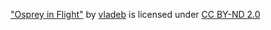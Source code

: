 ["Osprey in Flight"](https://www.flickr.com/photos/28122162@N04/11674590444) by [vladeb](https://www.flickr.com/photos/28122162@N04) is licensed under [CC BY-ND 2.0](https://creativecommons.org/licenses/by-nd/2.0/?ref=ccsearch&atype=rich)
